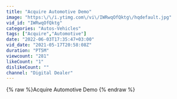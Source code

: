 ```yaml
---
title: "Acquire Automotive Demo"
image: "https:\/\/i.ytimg.com\/vi\/IWRwqOfQktg\/hqdefault.jpg"
vid_id: "IWRwqOfQktg"
categories: "Autos-Vehicles"
tags: ["Acquire","Automotive"]
date: "2022-06-03T17:35:47+03:00"
vid_date: "2021-05-17T20:58:08Z"
duration: "PT5M"
viewcount: "281"
likeCount: "1"
dislikeCount: ""
channel: "Digital Dealer"
---
```

{% raw %}Acquire Automotive Demo {% endraw %}
